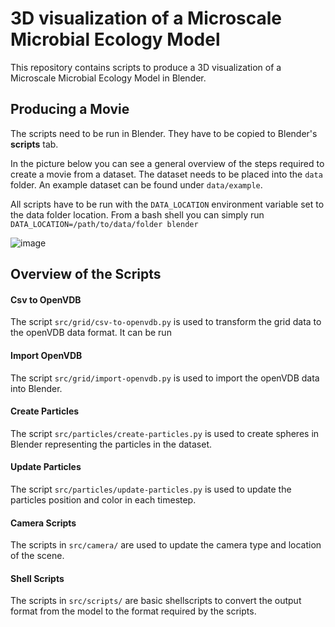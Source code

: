 # 3D visualization of a Microscale Microbial Ecology Model

This repository contains scripts to produce a 3D visualization of a Microscale Microbial Ecology Model in Blender.


## Producing a Movie

The scripts need to be run in Blender. They have to be copied to Blender's **scripts** tab.

In the picture below you can see a general overview of the steps required to create a movie from a dataset. The dataset needs to be placed into the `data` folder. An example dataset can be found under `data/example`.

All scripts have to be run with the `DATA_LOCATION` environment variable set to the data folder location. From a bash shell you can simply run `DATA_LOCATION=/path/to/data/folder blender`

![image](https://github.com/meytin1337/3d-microbial-model-visualization/assets/15246633/cb76cee4-3f5c-477e-afaa-c168dcbf52a6)


## Overview of the Scripts

#### Csv to OpenVDB

The script `src/grid/csv-to-openvdb.py` is used to transform the grid data to the openVDB data format. It can be run 

#### Import OpenVDB

The script `src/grid/import-openvdb.py` is used to import the openVDB data into Blender.


#### Create Particles

The script `src/particles/create-particles.py` is used to create spheres in Blender representing the particles in the dataset.

#### Update Particles

The script `src/particles/update-particles.py` is used to update the particles position and color in each timestep.

#### Camera Scripts

The scripts in `src/camera/` are used to update the camera type and location of the scene.

#### Shell Scripts

The scripts in `src/scripts/` are basic shellscripts to convert the output format from the model to the format required by the scripts.
